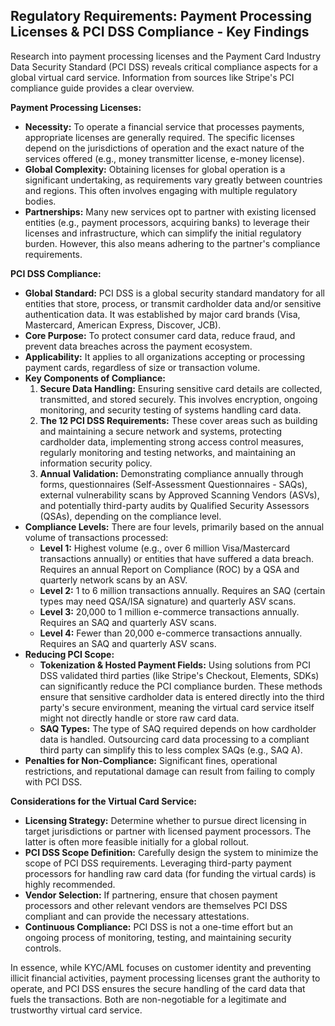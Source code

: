 ## Regulatory Requirements: Payment Processing Licenses & PCI DSS Compliance - Key Findings

Research into payment processing licenses and the Payment Card Industry Data Security Standard (PCI DSS) reveals critical compliance aspects for a global virtual card service. Information from sources like Stripe's PCI compliance guide provides a clear overview.

**Payment Processing Licenses:**

*   **Necessity:** To operate a financial service that processes payments, appropriate licenses are generally required. The specific licenses depend on the jurisdictions of operation and the exact nature of the services offered (e.g., money transmitter license, e-money license).
*   **Global Complexity:** Obtaining licenses for global operation is a significant undertaking, as requirements vary greatly between countries and regions. This often involves engaging with multiple regulatory bodies.
*   **Partnerships:** Many new services opt to partner with existing licensed entities (e.g., payment processors, acquiring banks) to leverage their licenses and infrastructure, which can simplify the initial regulatory burden. However, this also means adhering to the partner's compliance requirements.

**PCI DSS Compliance:**

*   **Global Standard:** PCI DSS is a global security standard mandatory for all entities that store, process, or transmit cardholder data and/or sensitive authentication data. It was established by major card brands (Visa, Mastercard, American Express, Discover, JCB).
*   **Core Purpose:** To protect consumer card data, reduce fraud, and prevent data breaches across the payment ecosystem.
*   **Applicability:** It applies to all organizations accepting or processing payment cards, regardless of size or transaction volume.
*   **Key Components of Compliance:**
    1.  **Secure Data Handling:** Ensuring sensitive card details are collected, transmitted, and stored securely. This involves encryption, ongoing monitoring, and security testing of systems handling card data.
    2.  **The 12 PCI DSS Requirements:** These cover areas such as building and maintaining a secure network and systems, protecting cardholder data, implementing strong access control measures, regularly monitoring and testing networks, and maintaining an information security policy.
    3.  **Annual Validation:** Demonstrating compliance annually through forms, questionnaires (Self-Assessment Questionnaires - SAQs), external vulnerability scans by Approved Scanning Vendors (ASVs), and potentially third-party audits by Qualified Security Assessors (QSAs), depending on the compliance level.
*   **Compliance Levels:** There are four levels, primarily based on the annual volume of transactions processed:
    *   **Level 1:** Highest volume (e.g., over 6 million Visa/Mastercard transactions annually) or entities that have suffered a data breach. Requires an annual Report on Compliance (ROC) by a QSA and quarterly network scans by an ASV.
    *   **Level 2:** 1 to 6 million transactions annually. Requires an SAQ (certain types may need QSA/ISA signature) and quarterly ASV scans.
    *   **Level 3:** 20,000 to 1 million e-commerce transactions annually. Requires an SAQ and quarterly ASV scans.
    *   **Level 4:** Fewer than 20,000 e-commerce transactions annually. Requires an SAQ and quarterly ASV scans.
*   **Reducing PCI Scope:**
    *   **Tokenization & Hosted Payment Fields:** Using solutions from PCI DSS validated third parties (like Stripe's Checkout, Elements, SDKs) can significantly reduce the PCI compliance burden. These methods ensure that sensitive cardholder data is entered directly into the third party's secure environment, meaning the virtual card service itself might not directly handle or store raw card data.
    *   **SAQ Types:** The type of SAQ required depends on how cardholder data is handled. Outsourcing card data processing to a compliant third party can simplify this to less complex SAQs (e.g., SAQ A).
*   **Penalties for Non-Compliance:** Significant fines, operational restrictions, and reputational damage can result from failing to comply with PCI DSS.

**Considerations for the Virtual Card Service:**

*   **Licensing Strategy:** Determine whether to pursue direct licensing in target jurisdictions or partner with licensed payment processors. The latter is often more feasible initially for a global rollout.
*   **PCI DSS Scope Definition:** Carefully design the system to minimize the scope of PCI DSS requirements. Leveraging third-party payment processors for handling raw card data (for funding the virtual cards) is highly recommended.
*   **Vendor Selection:** If partnering, ensure that chosen payment processors and other relevant vendors are themselves PCI DSS compliant and can provide the necessary attestations.
*   **Continuous Compliance:** PCI DSS is not a one-time effort but an ongoing process of monitoring, testing, and maintaining security controls.

In essence, while KYC/AML focuses on customer identity and preventing illicit financial activities, payment processing licenses grant the authority to operate, and PCI DSS ensures the secure handling of the card data that fuels the transactions. Both are non-negotiable for a legitimate and trustworthy virtual card service.
